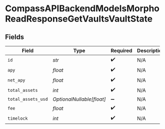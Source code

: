 # CompassAPIBackendModelsMorphoReadResponseGetVaultsVaultState


## Fields

| Field                     | Type                      | Required                  | Description               |
| ------------------------- | ------------------------- | ------------------------- | ------------------------- |
| `id`                      | *str*                     | :heavy_check_mark:        | N/A                       |
| `apy`                     | *float*                   | :heavy_check_mark:        | N/A                       |
| `net_apy`                 | *float*                   | :heavy_check_mark:        | N/A                       |
| `total_assets`            | *int*                     | :heavy_check_mark:        | N/A                       |
| `total_assets_usd`        | *OptionalNullable[float]* | :heavy_minus_sign:        | N/A                       |
| `fee`                     | *float*                   | :heavy_check_mark:        | N/A                       |
| `timelock`                | *int*                     | :heavy_check_mark:        | N/A                       |